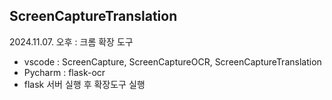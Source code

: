 ## ScreenCaptureTranslation

2024.11.07. 오후 : 크롬 확장 도구
- vscode : ScreenCapture, ScreenCaptureOCR, ScreenCaptureTranslation
- Pycharm : flask-ocr
- flask 서버 실행 후 확장도구 실행
